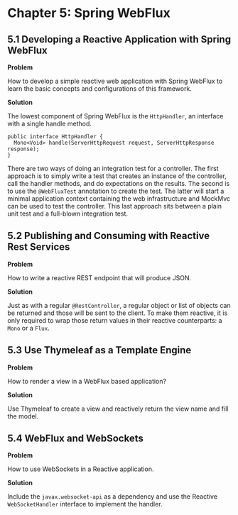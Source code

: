 # Chapter 5: Spring WebFlux

## 5.1 Developing a Reactive Application with Spring WebFlux

**Problem**

How to develop a simple reactive web application with Spring WebFlux to learn the basic concepts and configurations of this framework.

**Solution**

The lowest component of Spring WebFlux is the `HttpHandler`, an interface with a single handle method.

```
public interface HttpHandler {
  Mono<Void> handle(ServerHttpRequest request, ServerHttpResponse response);
}
```

There are two ways of doing an integration test for a controller. The first approach is to simply write a test that creates an instance of the controller, call the handler methods, and do expectations on the results. The second is to use the `@WebFluxTest` annotation to create the test. The latter will start a minimal application context containing the web infrastructure and MockMvc can be used to test the controller. This last approach sits between a plain unit test and a full-blown integration test.

## 5.2 Publishing and Consuming with Reactive Rest Services

**Problem**

How to write a reactive REST endpoint that will produce JSON.

**Solution**

Just as with a regular `@RestController`, a regular object or list of objects can be returned and those will be sent to the client. To make them reactive, it is only required to wrap those return values in their reactive counterparts: a `Mono` or a `Flux`.

## 5.3 Use Thymeleaf as a Template Engine

**Problem**

How to render a view in a WebFlux based application?

**Solution**

Use Thymeleaf to create a view and reactively return the view name and fill the model.

## 5.4 WebFlux and WebSockets

**Problem**

How to use WebSockets in a Reactive application.


**Solution**

Include the `javax.websocket-api` as a dependency and use the Reactive `WebSocketHandler` interface to implement the handler.
